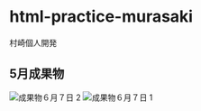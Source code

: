 # html-practice-murasaki
村崎個人開発

## 5月成果物
![成果物６月７日 2](https://user-images.githubusercontent.com/53287375/172501848-15f66fa2-4062-4d8b-a5f0-65f8a64e7c77.png)
![成果物６月７日 1](https://user-images.githubusercontent.com/53287375/172501844-8292e199-7aba-4a11-8c0e-e6bec55aceac.png)
